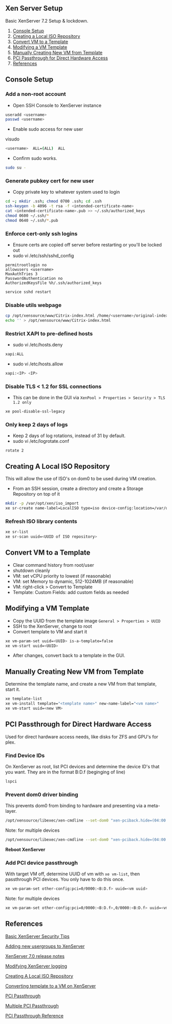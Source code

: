 Xen Server Setup
-------------------
Basic XenServer 7.2 Setup & lockdown.

1. [Console Setup](#console-setup)
1. [Creating a Local ISO Repository](#creating-a-local-iso-repository)
1. [Convert VM to a Template](#convert-vm-to-a-template)
1. [Modifying a VM Template](#modifying-a-vm-template)
1. [Manually Creating New VM from Template](#manually-creating-new-vm-from-template)
1. [PCI Passthrough for Direct Hardware Access](#pci-passthrough-for-direct-hardware-access)
1. [References](#references)

Console Setup
-------------
### Add a non-root account
* Open SSH Console to XenServer instance
```bash
useradd <username>
passwd <username>
```

* Enable sudo access for new user

visudo
```bash
<username>  ALL=(ALL)  ALL
```

* Confirm sudo works.
```bash
sudo su -
```

### Generate pubkey cert for new user
* Copy private key to whatever system used to login
```bash
cd ~; mkdir .ssh; chmod 0700 .ssh; cd .ssh
ssh-keygen -b 4096 -t rsa -f <intended-certificate-name>
cat <intended-certificate-name>.pub >> ~/.ssh/authorized_keys
chmod 0600 ~/.ssh/*
chmod 0640 ~/.ssh/*.pub
```

### Enforce cert-only ssh logins
* Ensure certs are copied off server before restarting or you'll be locked out
* sudo vi /etc/ssh/sshd_config
```vim
permitrootlogin no
allowusers <username>
MaxAuthTries 3
PasswordAuthentication no
AuthorizedKeysFile %h/.ssh/authorized_keys
```

```bash
service sshd restart
```

### Disable utils webpage
```bash
cp /opt/xensource/www/Citrix-index.html /home/<username>/original-index.html
echo '' > /opt/xensource/www/Citrix-index.html
```

### Restrict XAPI to pre-defined hosts
* sudo vi /etc/hosts.deny
```bash
xapi:ALL
```

* sudo vi /etc/hosts.allow
```bash
xapi:<IP> <IP>
```

### Disable TLS < 1.2 for SSL connections
* This can be done in the GUI via `XenPool > Properties > Security > TLS 1.2 only`
```bash
xe pool-disable-ssl-legacy
```

### Only keep 2 days of logs
* Keep 2 days of log rotations, instead of 31 by default.
* sudo vi /etc/logrotate.conf
```
rotate 2
```

Creating A Local ISO Repository
-------------------------------
This will allow the use of ISO's on dom0 to be used during VM creation.

* From an SSH session, create a directory and create a Storage Repository on top of it

```bash
mkdir -p /var/opt/xen/iso_import
xe sr-create name-label=LocalISO type=iso device-config:location=/var/opt/xen/iso_import device-config:legacy_mode=true content-type=iso
```

### Refresh ISO library contents
```bash
xe sr-list
xe sr-scan uuid=<UUID of ISO repository>
```

Convert VM to a Template
------------------------
* Clear command history from root/user
* shutdown cleanly
* VM: set vCPU priority to lowest (if reasonable)
* VM: set Memory to dynamic, 512-1024MB (if reasonable)
* VM: right-click > Convert to Template
* Template: Custom Fields: add custom fields as needed

Modifying a VM Template
-----------------------
* Copy the UUID from the template image `General > Properties > UUID`
* SSH to the XenServer, change to root
* Convert template to VM and start it
```bash
xe vm-param-set uuid=<UUID> is-a-template=false
xe vm-start uuid=<UUID>
```
* After changes, convert back to a template in the GUI.

Manually Creating New VM from Template
--------------------------------------
Determine the template name, and create a new VM from that template, start it.
```bash
xe template-list
xe vm-install template="<template name>" new-name-label="<vm name>"
xe vm-start uuid=<new VM>
```

PCI Passthrough for Direct Hardware Access
------------------------------------------
Used for direct hardware access needs, like disks for ZFS and GPU's for 
plex.

### Find Device IDs
On XenServer as root, list PCI devices and determine the device ID's that
you want. They are in the format B:D.f (beginging of line)
```bash
lspci
```

### Prevent dom0 driver binding
This prevents dom0 from binding to hardware and presenting via a meta-layer.

```bash
/opt/xensource/libexec/xen-cmdline --set-dom0 "xen-pciback.hide=(04:00.0)"
```

Note: for multiple devices
```bash
/opt/xensource/libexec/xen-cmdline --set-dom0 "xen-pciback.hide=(04:00.0)(00:02.0)"
```
**Reboot XenServer**

### Add PCI device passthrough
With target VM off, determine UUID of vm with `xe vm-list`, then passthrough
PCI devices. You only have to do this once.

```bash
xe vm-param-set other-config:pci=0/0000:<B:D.f> uuid=<vm uuid>
```

Note: for multiple devices
```bash
xe vm-param-set other-config:pci=0/0000:<B:D.f>,0/0000:<B:D.f> uuid=<vm uuid>
```

References
----------
[Basic XenServer Security Tips][1]

[Adding new usergroups to XenServer][2]

[XenServer 7.0 release notes][3]

[Modifying XenServer logging][4]

[Creating A Local ISO Repository][5]

[Converting template to a VM on XenServer][6]

[PCI Passthrough][7]

[Multiple PCI Passthrough][8]

[PCI Passthrough Reference][9]

[1]: http://burm.net/2012/01/29/xenserver-basic-security-tips-how-do-you-secure-your-xenserver/
[2]: https://discussions.citrix.com/topic/154063-add-new-usersgroup-to-xenserver/
[3]: http://docs.citrix.com/content/dam/docs/en-us/xenserver/xenserver-7-0/downloads/xenserver-7-0-release-notes.pdf
[4]: https://discussions.citrix.com/topic/299016-how-to-disable-xenserver-logging/
[5]: https://xen-orchestra.com/blog/creating-a-local-iso-repository-in-xenserver/
[6]: https://discussions.citrix.com/topic/241867-guest-best-pratice-copy-vm-or-convert-to-template/
[7]: https://xenserver.org/blog/entry/pci-pass-through-on-xenserver-7-0.html
[8]: https://discussions.citrix.com/topic/355675-xenserver-pci-passthrough-pv-hvm-multiple-devices/
[9]: https://wiki.xen.org/wiki/Xen_PCI_Passthrough
